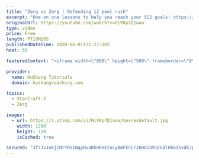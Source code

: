 ```yaml
---
title: "Zerg vs Zerg | Defending 12 pool rush"
excerpt: "One on one lessons to help you reach your SC2 goals: https://www.hushangcoaching.com ------------------------------------------------------------------------------------------------------- In this guide we take a look at how to defend one of the most infamous \"zerg rushes\" in sc2: the 12 pool. This rush"
originalUrl: https://youtube.com/watch?v=HiVKp7Q1aow
type: video
price: Free
length: PT10M28S
publishedDateTime: 2020-06-01T22:27:10Z
heat: 50

featuredContent: "<iframe width=\"800\" height=\"500\" frameborder=\"0\" src=\"https://www.youtube.com/embed/HiVKp7Q1aow\" allow=\"accelerometer; autoplay; encrypted-media; gyroscope; picture-in-picture\" allowfullscreen></iframe>"

provider:
  name: HuShang Tutorials
  domain: hushangcoaching.com

topics:
  - StarCraft 2
  - Zerg

images:
  - url: https://i.ytimg.com/vi/HiVKp7Q1aow/maxresdefault.jpg
    width: 1280
    height: 720
    isCached: true

secured: "3f7JvJuKjCMrYRSiNqyNvaRhH0VEzucyBmFknLrJ0HOi391EG0lHk6ISvdkJpWiA6E1R9a9XB8v1fwSn9aB/6KQJPGuJfeZ5svDhDxd+dKY2wUNlDP+HE0Sy1wMNnPVmYK6KWPpdgTPziB6met5sc7ZrYbly2CoaXVzCtvb2ZwkC5CaXHXHasDhPUFBD/UEdFp4D0XcFiPugQFPqf0SJ6HDsxAotlGpAsHAvhtYqbUclUipit3FI05Mx9Ny1ba5vVQdiYMih7/+1fGXKfM2RwSAhDVfoSAIPrlJioKRVkNnq8K1VVG9jYsuOMUB3AdRqjWGNpZF00kRUFVuOSrby4bwS6+DPB8713B8zYyHR3/4jjtdVqG8gr9vhkWv/rRp2YAzf0c1sNcJbUXWVy9VQxfRaUVsEpzO293sKDa/ngQs=;1yoim0m4IVQRo5PfZS2vUQ=="
---
```


